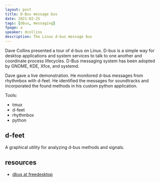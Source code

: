 ```yaml
---
layout: post
title: D-Bus message bus
date: 2021-02-25
tags: [dbus, messaging]
fpage: a
speaker: dcollins
description: The Linux d-bus message bus
---
```

Dave Collins presented a tour of d-bus on Linux. D-bus is a simple way for desktop applications and system services to talk to one another and coordinate process lifecycles. D-Bus messaging system has been adopted by GNOME, KDE, Xfce, and systemd.

Dave gave a live demonstration. He monitored d-bus messages from rhythmbox with d-feet. He identified the messages for soundtracks and incorporated the found methods in his custom python application.

Tools:

* tmux
* d-feet
* rhythmbox
* python

## d-feet

A graphical utility for analyzing d-bus methods and signals.

## resources

* [dbus at freedesktop](https://dbus.freedesktop.org/doc/)

